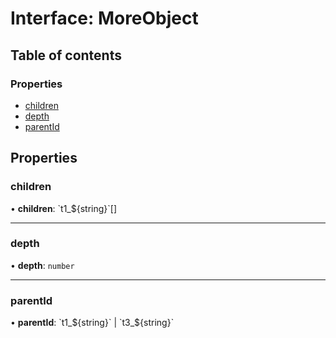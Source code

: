 # Interface: MoreObject

## Table of contents

### Properties

- [children](MoreObject.md#children)
- [depth](MoreObject.md#depth)
- [parentId](MoreObject.md#parentid)

## Properties

### children

• **children**: \`t1\_$\{string}\`[]

---

### depth

• **depth**: `number`

---

### parentId

• **parentId**: \`t1\_$\{string}\` \| \`t3\_$\{string}\`
